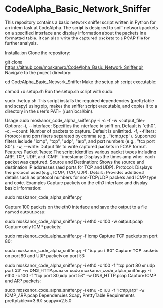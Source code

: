 # CodeAlpha_Basic_Network_Sniffer
This repository contains a basic network sniffer script written in Python for an intern task at CodeAlpha. The script is designed to sniff network packets on a specified interface and display information about the packets in a formatted table. It can also write the captured packets to a PCAP file for further analysis.

Installation
Clone the repository:

git clone https://github.com/moskanoro/CodeAlpha_Basic_Network_Sniffer.git
Navigate to the project directory:

cd CodeAlpha_Basic_Network_Sniffer
Make the setup.sh script executable:

chmod +x setup.sh
Run the setup.sh script with sudo:

sudo ./setup.sh
This script installs the required dependencies (prettytable and scapy) using pip, makes the sniffer script executable, and copies it to a directory in the user's PATH (/usr/local/bin).

Usage
sudo moskanor_code_alpha_sniffer.py -i <interface> -c <count> -f <filters> -w <output_file>
Options:
-i, --interface: Specifies the interface to sniff on. Default is "eth0".
-c, --count: Number of packets to capture. Default is unlimited.
-f, --filters: Protocol and port filters separated by comma (e.g., "icmp,tcp"). Supported filters include "icmp", "tcp", "udp", "arp", and port numbers (e.g., "tcp port 80").
-w, --write: Output file to write captured packets in PCAP format.
Features
Packet Types: The script identifies various packet types including ARP, TCP, UDP, and ICMP.
Timestamp: Displays the timestamp when each packet was captured.
Source and Destination: Shows the source and destination IP addresses (and ports for TCP and UDP).
Protocol: Displays the protocol used (e.g., ICMP, TCP, UDP).
Details: Provides additional details such as protocol numbers for non-TCP/UDP packets and ICMP type and code.
Examples
Capture packets on the eth0 interface and display basic information:

sudo moskanor_code_alpha_sniffer.py

Capture 100 packets on the eth0 interface and save the output to a file named output.pcap:

sudo moskanor_code_alpha_sniffer.py -i eth0 -c 100 -w output.pcap
Capture only ICMP packets:

sudo moskanor_code_alpha_sniffer.py -f icmp
Capture TCP packets on port 80:

sudo moskanor_code_alpha_sniffer.py -f "tcp port 80"
Capture TCP packets on port 80 and UDP packets on port 53:

sudo moskanor_code_alpha_sniffer.py -i eth0 -c 100 -f "tcp port 80 or udp port 53" -w DNS_HTTP.pcap
or
sudo moskanor_code_alpha_sniffer.py -i eth0 -c 100 -f "tcp port 80,udp port 53" -w DNS_HTTP.pcap
Capture ICMP and ARP packets:

sudo moskanor_code_alpha_sniffer.py -i eth0 -c 100 -f "icmp,arp" -w ICMP_ARP.pcap
Dependencies
Scapy
PrettyTable
Requirements
prettytable==3.6.0
scapy==2.5.0
